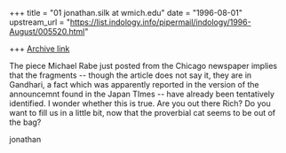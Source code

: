 +++
title = "01 jonathan.silk at wmich.edu"
date = "1996-08-01"
upstream_url = "https://list.indology.info/pipermail/indology/1996-August/005520.html"

+++
[Archive link](https://list.indology.info/pipermail/indology/1996-August/005520.html)

The piece Michael Rabe just posted from the Chicago newspaper implies that
the fragments -- though the article does not say it, they are in Gandhari, a
fact which was apparently reported in the version of the announcemnt found in
the Japan TImes -- have already been tentatively identified.  I wonder
whether this is true.  Are you out there Rich?  Do you want to fill us in a
little bit, now that the proverbial cat seems to be out of the bag?

jonathan




